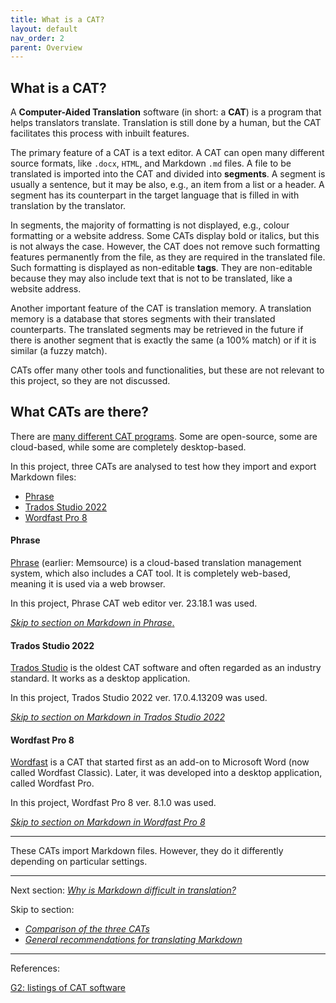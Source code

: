 ```yaml
---
title: What is a CAT?
layout: default
nav_order: 2
parent: Overview
---
```

## What is a CAT?

A **Computer-Aided Translation** software (in short: a **CAT**) is a program that helps translators translate. Translation is still done by a human, but the CAT facilitates this process with inbuilt features.

The primary feature of a CAT is a text editor. A CAT can open many different source formats, like `.docx`, `HTML`, and Markdown `.md` files. A file to be translated is imported into the CAT and divided into **segments**. A segment is usually a sentence, but it may be also, e.g., an item from a list or a header. A segment has its counterpart in the target language that is filled in with translation by the translator.

In segments, the majority of formatting is not displayed, e.g., colour formatting or a website address. Some CATs display bold or italics, but this is not always the case. However, the CAT does not remove such formatting features permanently from the file, as they are required in the translated file. Such formatting is displayed as non-editable **tags**. They are non-editable because they may also include text that is not to be translated, like a website address.

Another important feature of the CAT is translation memory. A translation memory is a database that stores segments with their translated counterparts. The translated segments may be retrieved in the future if there is another segment that is exactly the same (a 100% match) or if it is similar (a fuzzy match).

CATs offer many other tools and functionalities, but these are not relevant to this project, so they are not discussed.

## What CATs are there?

There are [many different CAT programs](https://www.g2.com/categories/computer-assisted-translation "various CAT programs"). Some are open-source, some are cloud-based, while some are completely desktop-based.

In this project, three CATs are analysed to test how they import and export Markdown files:
- [Phrase](#phrase)
- [Trados Studio 2022](#trados-studio-2022)
- [Wordfast Pro 8](#wordfast-pro-8)

#### Phrase

[Phrase](https://phrase.com/) (earlier: Memsource) is a cloud-based translation management system, which also includes a CAT tool. It is completely web-based, meaning it is used via a web browser.

In this project, Phrase CAT web editor ver. 23.18.1 was used.

[*Skip to section on Markdown in Phrase*.](phrase-01-settings)

#### Trados Studio 2022

[Trados Studio](https://www.trados.com/products/trados-studio/whats-new-studio-2022.html) is the oldest CAT software and often regarded as an industry standard. It works as a desktop application.

In this project, Trados Studio 2022 ver. 17.0.4.13209 was used.

[*Skip to section on Markdown in Trados Studio 2022*](trados-01-settings)

#### Wordfast Pro 8

[Wordfast](https://www.wordfast.com/products/wordfast_pro) is a CAT that started first as an add-on to Microsoft Word (now called Wordfast Classic). Later, it was developed into a desktop application, called Wordfast Pro.

In this project, Wordfast Pro 8 ver. 8.1.0 was used.

[*Skip to section on Markdown in Wordfast Pro 8*](wordfast-01-settings)

---

These CATs import Markdown files. However, they do it differently depending on particular settings.

---

Next section: [*Why is Markdown difficult in translation?*](ref-why-md-difficult)

Skip to section:
- [*Comparison of the three CATs*](top-comparison)
- [*General recommendations for translating Markdown*](top-general-rec)

---

References:

[G2: listings of CAT software](https://www.g2.com/categories/computer-assisted-translation)